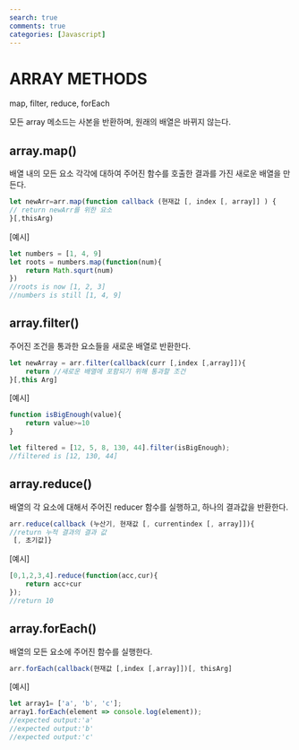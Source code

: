 ```yaml
---
search: true
comments: true
categories: [Javascript]
---
```


# ARRAY METHODS

map, filter, reduce, forEach

모든 array 메소드는 사본을 반환하며, 원래의 배열은 바뀌지 않는다.



## array.map()

배열 내의 모든 요소 각각에 대하여 주어진 함수를 호출한 결과를 가진 새로운 배열을 만든다.

```js
let newArr=arr.map(function callback (현재값 [, index [, array]] ) {
// return newArr를 위한 요소
}[,thisArg)
```



[예시]

```js
let numbers = [1, 4, 9]
let roots = numbers.map(function(num){
	return Math.squrt(num)
})
//roots is now [1, 2, 3]
//numbers is still [1, 4, 9]
```



## array.filter()

주어진 조건을 통과한 요소들을 새로운 배열로 반환한다.

```js
let newArray = arr.filter(callback(curr [,index [,array]]){
	return //새로운 배열에 포함되기 위해 통과할 조건
}[,this Arg]
```



[예시]

```js
function isBigEnough(value){
	return value>=10
}

let filtered = [12, 5, 8, 130, 44].filter(isBigEnough);
//filtered is [12, 130, 44]
```



## array.reduce()

배열의 각 요소에 대해서 주어진 reducer 함수를 실행하고, 하나의 결과값을 반환한다. 

```js
arr.reduce(callback (누산기, 현재값 [, currentindex [, array]]){
//return 누적 결과의 결과 값
 [, 초기값]}
```



[예시]

```js
[0,1,2,3,4].reduce(function(acc,cur){
 	return acc+cur
}); 
//return 10
```



## array.forEach()

배열의 모든 요소에 주어진 함수를 실행한다. 

```js
arr.forEach(callback(현재값 [,index [,array]])[, thisArg]
```



[예시]

```js
let array1= ['a', 'b', 'c'];
array1.forEach(element => console.log(element));
//expected output:'a'
//expected output:'b'
//expected output:'c'
```